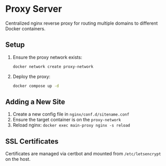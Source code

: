 # Proxy Server

Centralized nginx reverse proxy for routing multiple domains to different Docker containers.

## Setup

1. Ensure the proxy network exists:
   ```bash
   docker network create proxy-network
   ```

2. Deploy the proxy:
   ```bash
   docker compose up -d
   ```

## Adding a New Site

1. Create a new config file in `nginx/conf.d/sitename.conf`
2. Ensure the target container is on the `proxy-network`
3. Reload nginx: `docker exec main-proxy nginx -s reload`

## SSL Certificates

Certificates are managed via certbot and mounted from `/etc/letsencrypt` on the host.
